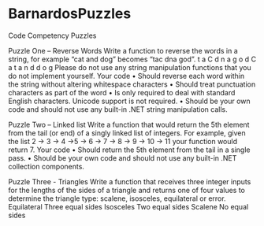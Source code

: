 # BarnardosPuzzles

Code Competency Puzzles

Puzzle One – Reverse Words
Write a function to reverse the words in a string, for example “cat and dog” becomes “tac dna god”.
t a C d n a g o d
C a t a n d d o g
Please do not use any string manipulation functions that you do not implement yourself.
Your code
• Should reverse each word within the string without altering whitespace characters
• Should treat punctuation characters as part of the word
• Is only required to deal with standard English characters. Unicode support is not required.
• Should be your own code and should not use any built-in .NET string manipulation calls.


Puzzle Two – Linked list
Write a function that would return the 5th element from the tail (or end) of a singly linked list of integers.
For example, given the list 2 -> 3 -> 4 ->5 -> 6 -> 7 -> 8 -> 9 -> 10 -> 11 your function would return 7.
Your code
• Should return the 5th element from the tail in a single pass.
• Should be your own code and should not use any built-in .NET collection components.


Puzzle Three - Triangles
Write a function that receives three integer inputs for the lengths of the sides of a triangle and returns one of four
values to determine the triangle type: scalene, isosceles, equilateral or error.
Equilateral
Three equal sides
Isosceles
Two equal sides
Scalene
No equal sides
